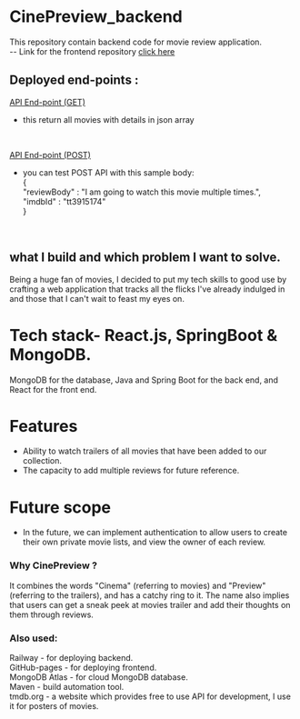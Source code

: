 # CinePreview_backend
This repository contain backend code for movie review application.<br>
-- Link for the frontend repository [click here](https://github.com/saxena100parth/CinePreview_frontend)
## Deployed end-points :
[API End-point (GET) ](https://cinepreviewbackend-production.up.railway.app/api/v1/movies) <br>
- this return all movies with details in json array 
<br>

[API End-point (POST) ](https://cinepreviewbackend-production.up.railway.app/api/v1/reviews) <br>
- you can test POST API with this sample body: <br>
 { <br>
    "reviewBody" : "I am going to watch this movie multiple times.", <br>
    "imdbId" :  "tt3915174" <br>
}
<br>

## what I build and which problem I want to solve.

Being a huge fan of movies, I decided to put my tech skills to good use by crafting a web application that tracks all the flicks I've already indulged in and those that I can't wait to feast my eyes on.

# Tech stack- React.js, SpringBoot & MongoDB.
MongoDB for the database, Java and Spring Boot for the back end, and React for the front end.

# Features
- Ability to watch trailers of all movies that have been added to our collection.
- The capacity to add multiple reviews for future reference.

# Future scope
- In the future, we can implement authentication to allow users to create their own private movie lists, and view the owner of each review.


### Why CinePreview ?
It combines the words "Cinema" (referring to movies) and "Preview" (referring to the trailers), and has a catchy ring to it. The name also implies that users can get a sneak peek at movies trailer and add their thoughts on them through reviews.

### Also used:
Railway - for deploying backend. <br>
GitHub-pages - for deploying frontend. <br>
MongoDB Atlas - for cloud MongoDB database. <br>
Maven - build automation tool. <br>
tmdb.org - a website which provides free to use API for development, I use it for posters of movies. <br>


